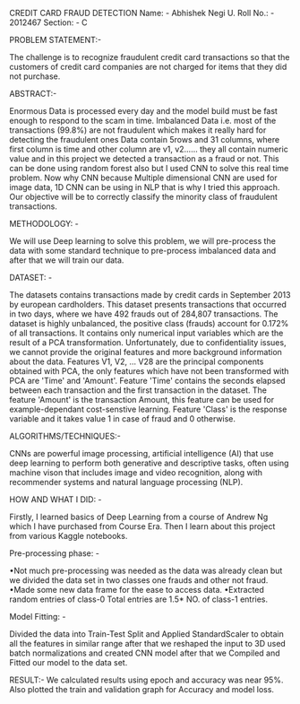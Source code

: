 CREDIT CARD FRAUD DETECTION
						Name: -       Abhishek Negi
						U. Roll No.: -  2012467
						Section: -        C

PROBLEM STATEMENT:- 
 
The challenge is to recognize fraudulent credit card transactions so that the customers of credit card companies are not charged for items that they did not purchase.



ABSTRACT:-

Enormous Data is processed every day and the model build must be fast enough to respond to the scam in time.
Imbalanced Data i.e. most of the transactions (99.8%) are not fraudulent which makes it really hard for detecting the fraudulent ones
Data contain 5rows and 31 columns, where first column is time and other column are v1, v2…… they all contain numeric value and in this 
project we detected a transaction as a fraud or not.
This can be done using random forest also but I used CNN to solve this real time problem.
Now why CNN because Multiple dimensional CNN are used for image data, 1D CNN can be using in NLP that is why I tried this approach.
Our objective will be to correctly classify the minority class of fraudulent transactions.



METHODOLOGY: -
  
We will use Deep learning to solve this problem, we will pre-process the data with some standard technique to pre-process 
imbalanced data and after that we will train our data.




DATASET: -

The datasets contains transactions made by credit cards in September 2013 by european cardholders.
This dataset presents transactions that occurred in two days, where we have 492 frauds out of 284,807 transactions. 
The dataset is highly unbalanced, the positive class (frauds) account for 0.172% of all transactions.
It contains only numerical input variables which are the result of a PCA transformation. 
Unfortunately, due to confidentiality issues, we cannot provide the original features and more background information about the data. 
Features V1, V2, … V28 are the principal components obtained with PCA, the only features which have not been transformed with PCA are 'Time' and 'Amount'. 
Feature 'Time' contains the seconds elapsed between each transaction and the first transaction in the dataset. 
The feature 'Amount' is the transaction Amount, this feature can be used for example-dependant cost-senstive learning. 
Feature 'Class' is the response variable and it takes value 1 in case of fraud and 0 otherwise.



ALGORITHMS/TECHNIQUES:-

CNNs are powerful image processing, artificial intelligence (AI) that use deep learning to perform both generative and descriptive tasks, 
often using machine vison that includes image and video recognition, along with recommender systems and natural language processing (NLP).




HOW AND WHAT I DID: -

Firstly, I learned basics of Deep Learning from a course of Andrew Ng which I have purchased from Course Era.
Then I learn about this project from various Kaggle notebooks.




Pre-processing phase: -

•Not much pre-processing was needed as the data was already clean but we divided the data set in two classes one frauds and other not fraud.
•Made some new data frame for the ease to access data.
•Extracted random entries of class-0 Total entries are 1.5* NO. of class-1 entries.




Model Fitting: -

Divided the data into Train-Test Split and Applied StandardScaler to obtain all the features in similar range after that we reshaped the input to 3D 
used batch normalizations and created CNN model after that we Compiled and Fitted our model to the data set.



RESULT:-
We calculated results using epoch and accuracy was near 95%. Also plotted the train and validation graph for Accuracy and model loss.



